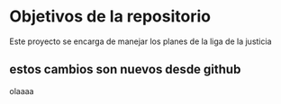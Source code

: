# Objetivos de la repositorio

Este proyecto se encarga de manejar los planes de la liga de la justicia


## estos cambios son nuevos desde github
olaaaa
